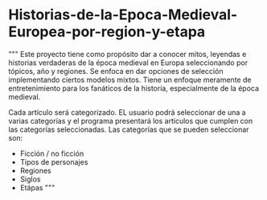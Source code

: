 # Historias-de-la-Epoca-Medieval-Europea-por-region-y-etapa
"""
Este proyecto tiene como propósito dar a conocer mitos, leyendas e historias verdaderas de la época medieval en Europa seleccionando por tópicos, año y regiones. Se enfoca en dar opciones de selección implementando ciertos modelos mixtos. Tiene un enfoque meramente de entretenimiento para los fanáticos de la historia, especialmente de la época medieval.

Cada artículo será categorizado. EL usuario podrá seleccionar de una a varias categorías y el programa presentará los artículos que cumplen con las categorías seleccionadas. Las categorías que se pueden seleccionar son:
  - Ficción / no ficción
  - Tipos de personajes
  - Regiones
  - Siglos
  - Etápas
"""
